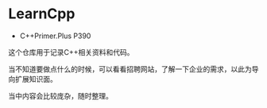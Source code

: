 # LearnCpp

* C++Primer.Plus  P390

这个仓库用于记录C++相关资料和代码。

当不知道要做点什么的时候，可以看看招聘网站，了解一下企业的需求，以此为导向扩展知识面。

当中内容会比较庞杂，随时整理。
